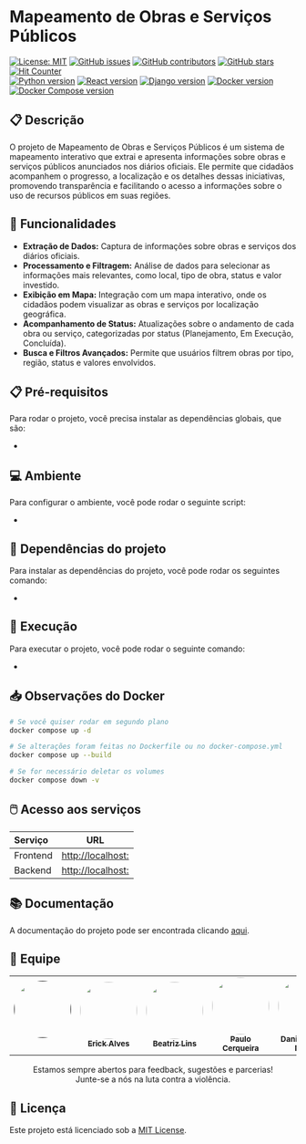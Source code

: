 # Mapeamento de Obras e Serviços Públicos

[![License: MIT](https://img.shields.io/badge/License-MIT-yellow.svg)](./LICENSE)
[![GitHub issues](https://img.shields.io/github/issues/unb-mds/MOSP-G8)](https://img.shields.io/github/issues/unb-mds/MOSP-G8)
[![GitHub contributors](https://img.shields.io/github/contributors/unb-mds/MOSP-G8)](https://img.shields.io/github/contributors/unb-mds/MOSP-G8)
[![GitHub stars](https://img.shields.io/github/stars/unb-mds/MOSP-G8)](https://img.shields.io/github/stars/unb-mds/MOSP-G8)
[![Hit Counter](https://views.whatilearened.today/views/github/unb-mds/MOSP-G8.svg)](https://views.whatilearened.today/views/github/unb-mds/MOSP-G8.svg)
</br>
[![Python version](https://img.shields.io/badge/python-3.11.6-blue)](https://www.python.org/downloads/release/python-3116/)
[![React version](https://img.shields.io/badge/react-18.2.0-blue)](https://reactjs.org/)
[![Django version](https://img.shields.io/badge/django-4.2.5-blue)](https://www.djangoproject.com/download/)
[![Docker version](https://img.shields.io/badge/docker-24.0.7-blue)](https://docs.docker.com/engine/install/)
[![Docker Compose version](https://img.shields.io/badge/docker_compose-2.21.0-blue)](https://docs.docker.com/compose/install/)

## 📋 Descrição
O projeto de Mapeamento de Obras e Serviços Públicos é um sistema de mapeamento interativo que extrai e apresenta informações sobre obras e serviços públicos anunciados nos diários oficiais. Ele permite que cidadãos acompanhem o progresso, a localização e os detalhes dessas iniciativas, promovendo transparência e facilitando o acesso a informações sobre o uso de recursos públicos em suas regiões.

## 📎 Funcionalidades
- **Extração de Dados:** Captura de informações sobre obras e serviços dos diários oficiais.
- **Processamento e Filtragem:** Análise de dados para selecionar as informações mais relevantes, como local, tipo de obra, status e valor investido.
- **Exibição em Mapa:** Integração com um mapa interativo, onde os cidadãos podem visualizar as obras e serviços por localização geográfica.
- **Acompanhamento de Status:** Atualizações sobre o andamento de cada obra ou serviço, categorizadas por status (Planejamento, Em Execução, Concluída).
- **Busca e Filtros Avançados:** Permite que usuários filtrem obras por tipo, região, status e valores envolvidos.
  
## 📋 Pré-requisitos
Para rodar o projeto, você precisa instalar as dependências globais, que são:
 
- 

## 💻 Ambiente
Para configurar o ambiente, você pode rodar o seguinte script:

- 

## 📁 Dependências do projeto
Para instalar as dependências do projeto, você pode rodar os seguintes comando:
 
- 

## 💾 Execução
Para executar o projeto, você pode rodar o seguinte comando:

- 

## 📥 Observações do Docker
```bash
# Se você quiser rodar em segundo plano
docker compose up -d

# Se alterações foram feitas no Dockerfile ou no docker-compose.yml
docker compose up --build

# Se for necessário deletar os volumes
docker compose down -v
```

## 🖱️ Acesso aos serviços
| Serviço  |                      URL                       |
| :------- | :--------------------------------------------: |
| Frontend | [http://localhost:](http://localhost:) |
| Backend  | [http://localhost:](http://localhost:) |

## 📚 Documentação
A documentação do projeto pode ser encontrada clicando [aqui](https://unb-mds.github.io/MOSP-G8/).

## 👥 Equipe
<table>
  <tr>
    <td align="center"><a href=""><img style="border-radius: 50%;" src="" width="100px;" alt=""/><br/><sub><b></b></sub></a><br/>
    <td align="center"><a href="https://github.com/erickaalves"><img style="border-radius: 50%;" src="https://github.com/erickaalves.png" width="100px;" alt=""/><br/><sub><b>Erick Alves</b></sub></a><br/>
      <td align="center"><a href="https://github.com/Beatriz-ge"><img style="border-radius: 50%;" src="https://github.com/Beatriz-ge.png" width="100px;" alt=""/><br/><sub><b>Beatriz Lins</b></sub></a><br/>
      <td align="center"><a href="https://github.com/CerqPaulo"><img style="border-radius: 50%;" src="https://github.com/CerqPaulo.png" width="100px;" alt=""/><br/><sub><b>Paulo Cerqueira</b></sub></a><br/>
       <td align="center"><a href="https://github.com/Mach1r0"><img style="border-radius: 50%;" src="https://github.com/Mach1r0.png" width="100px;" alt=""/><br/><sub><b>Danie Ferreira Nunes</b></sub></a><br/>
    <td align="center"><a href="https://github.com/DanNunes777"><img style="border-radius: 50%;" src="https://github.com/DanNunes777.png" width="100px;" alt=""/><br/><sub><b>Daniel Nunes Duarte</b></sub></a><br/>
    <td align="center"><a href=""><img style="border-radius: 50%;" src="" width="100px;" alt=""/><br/><sub><b></b></sub></a><br/>
      <td align="center"><a href=""><img style="border-radius: 50%;" src="" width="100px;" alt=""/><br/><sub><b></b></sub></a><br/>
  </tr>
</table>

<center>Estamos sempre abertos para feedback, sugestões e parcerias! <br/>
Junte-se a nós na luta contra a violência.</center>

## 📍 Licença
Este projeto está licenciado sob a [MIT License](LICENSE).
